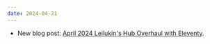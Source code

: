 ```yaml
---
date: 2024-04-21
---
```


* New blog post: [April 2024 Leilukin's Hub Overhaul with Eleventy](http://localhost:8080/blog/posts/2024-04-21-april-2024-leilukins-hub-overhaul-with-eleventy/).